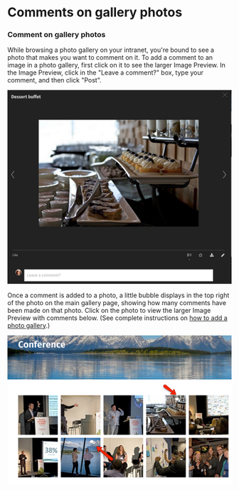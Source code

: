 # Comments on gallery photos

### Comment on gallery photos

While browsing a photo gallery on your intranet, you're bound to see a photo that makes you want to comment on it. To add a comment to an image in a photo gallery, first click on it to see the larger Image Preview. In the Image Preview, click in the "Leave a comment?" box, type your comment, and then click "Post".

![](../../../.gitbook/assets/5%20%287%29.png)

Once a comment is added to a photo, a little bubble displays in the top right of the photo on the main gallery page, showing how many comments have been made on that photo. Click on the photo to view the larger Image Preview with comments below. \(See complete instructions on [how to add a photo gallery](../../add-pages-and-sections/add-a-photo-gallery/).\)  


![](../../../.gitbook/assets/6%20%285%29.png)

